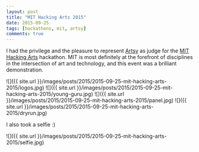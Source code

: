 ```yaml
---
layout: post
title: "MIT Hacking Arts 2015"
date: 2015-09-25
tags: [hackathons, mit, artsy]
comments: true
---
```

I had the privilege and the pleasure to represent [Artsy](https://www.artsy.net) as judge for the [MIT Hacking Arts](https://www.hackingarts.com) hackathon. MIT is most definitely at the forefront of disciplines in the intersection of art and technology, and this event was a brilliant demonstration.

![]({{ site.url }}/images/posts/2015/2015-09-25-mit-hacking-arts-2015/logos.jpg)
![]({{ site.url }}/images/posts/2015/2015-09-25-mit-hacking-arts-2015/young-guru.jpg)
![]({{ site.url }}/images/posts/2015/2015-09-25-mit-hacking-arts-2015/panel.jpg)
![]({{ site.url }}/images/posts/2015/2015-09-25-mit-hacking-arts-2015/dryrun.jpg)

I also took a selfie :)

![]({{ site.url }}/images/posts/2015/2015-09-25-mit-hacking-arts-2015/selfie.jpg)
